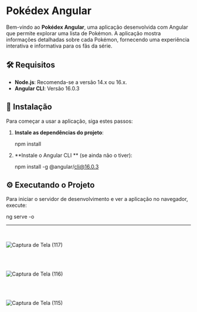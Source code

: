 # Pokédex Angular

Bem-vindo ao **Pokédex Angular**, uma aplicação desenvolvida com Angular que permite explorar uma lista de Pokémon. A aplicação mostra informações detalhadas sobre cada Pokémon, fornecendo uma experiência interativa e informativa para os fãs da série.

## 🛠️ Requisitos

- **Node.js**: Recomenda-se a versão 14.x ou 16.x.
- **Angular CLI**: Versão 16.0.3

## 🚀 Instalação

Para começar a usar a aplicação, siga estes passos:

1. **Instale as dependências do projeto**:

    npm install

2. **Instale o Angular CLI ** (se ainda não o tiver):

    npm install -g @angular/cli@16.0.3

## ⚙️ Executando o Projeto

Para iniciar o servidor de desenvolvimento e ver a aplicação no navegador, execute:

ng serve -o

<hr>
<br>


![Captura de Tela (117)](https://github.com/PauloCatto/Pokedex-Angular/assets/108766424/8c7fc3d7-af5a-44fb-840a-b8e0631821cb)


<br>
<br>

![Captura de Tela (116)](https://github.com/PauloCatto/Pokedex-Angular/assets/108766424/3c7ff12a-8f06-4a4d-964b-70cb4f80b3cc)

<br>
<br>

![Captura de Tela (115)](https://github.com/PauloCatto/Pokedex-Angular/assets/108766424/05494bf7-c935-4d8f-8f4e-e8c917ed6ff3)
